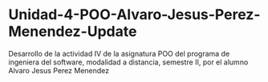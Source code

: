# Unidad-4-POO-Alvaro-Jesus-Perez-Menendez-Update
Desarrollo de la actividad IV de la asignatura POO del programa de ingeniera del software, modalidad a distancia, semestre II, por el alumno Alvaro Jesus Perez Menendez

